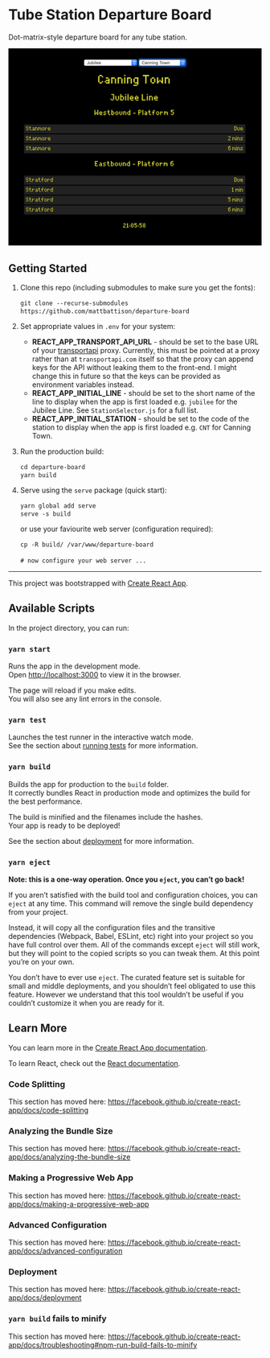 # Tube Station Departure Board

Dot-matrix-style departure board for any tube station.

![Departure board screenshot](./doc/departure-board.png)

## Getting Started

1. Clone this repo (including submodules to make sure you get the fonts):

    ```
    git clone --recurse-submodules https://github.com/mattbattison/departure-board
    ```

1. Set appropriate values in ```.env``` for your system:

    - **REACT_APP_TRANSPORT_API_URL** - should be set to the base URL of your [transportapi](https://transportapi.com) proxy. Currently, this must be pointed at a proxy rather than at ```transportapi.com``` itself so that the proxy can append keys for the API without leaking them to the front-end. I might change this in future so that the keys can be provided as environment variables instead.
    - **REACT_APP_INITIAL_LINE** - should be set to the short name of the line to display when the app is first loaded e.g. ```jubilee``` for the Jubilee Line. See ```StationSelector.js``` for a full list.
    - **REACT_APP_INITIAL_STATION** - should be set to the code of the station to display when the app is first loaded e.g. ```CNT``` for Canning Town.

1. Run the production build:

    ```
    cd departure-board
    yarn build
    ```

1. Serve using the ```serve``` package (quick start):

    ```
    yarn global add serve
    serve -s build
    ```
    
    or use your faviourite web server (configuration required):

    ```
    cp -R build/ /var/www/departure-board

    # now configure your web server ...
    ```

---

This project was bootstrapped with [Create React App](https://github.com/facebook/create-react-app).

## Available Scripts

In the project directory, you can run:

### `yarn start`

Runs the app in the development mode.<br />
Open [http://localhost:3000](http://localhost:3000) to view it in the browser.

The page will reload if you make edits.<br />
You will also see any lint errors in the console.

### `yarn test`

Launches the test runner in the interactive watch mode.<br />
See the section about [running tests](https://facebook.github.io/create-react-app/docs/running-tests) for more information.

### `yarn build`

Builds the app for production to the `build` folder.<br />
It correctly bundles React in production mode and optimizes the build for the best performance.

The build is minified and the filenames include the hashes.<br />
Your app is ready to be deployed!

See the section about [deployment](https://facebook.github.io/create-react-app/docs/deployment) for more information.

### `yarn eject`

**Note: this is a one-way operation. Once you `eject`, you can’t go back!**

If you aren’t satisfied with the build tool and configuration choices, you can `eject` at any time. This command will remove the single build dependency from your project.

Instead, it will copy all the configuration files and the transitive dependencies (Webpack, Babel, ESLint, etc) right into your project so you have full control over them. All of the commands except `eject` will still work, but they will point to the copied scripts so you can tweak them. At this point you’re on your own.

You don’t have to ever use `eject`. The curated feature set is suitable for small and middle deployments, and you shouldn’t feel obligated to use this feature. However we understand that this tool wouldn’t be useful if you couldn’t customize it when you are ready for it.

## Learn More

You can learn more in the [Create React App documentation](https://facebook.github.io/create-react-app/docs/getting-started).

To learn React, check out the [React documentation](https://reactjs.org/).

### Code Splitting

This section has moved here: https://facebook.github.io/create-react-app/docs/code-splitting

### Analyzing the Bundle Size

This section has moved here: https://facebook.github.io/create-react-app/docs/analyzing-the-bundle-size

### Making a Progressive Web App

This section has moved here: https://facebook.github.io/create-react-app/docs/making-a-progressive-web-app

### Advanced Configuration

This section has moved here: https://facebook.github.io/create-react-app/docs/advanced-configuration

### Deployment

This section has moved here: https://facebook.github.io/create-react-app/docs/deployment

### `yarn build` fails to minify

This section has moved here: https://facebook.github.io/create-react-app/docs/troubleshooting#npm-run-build-fails-to-minify
